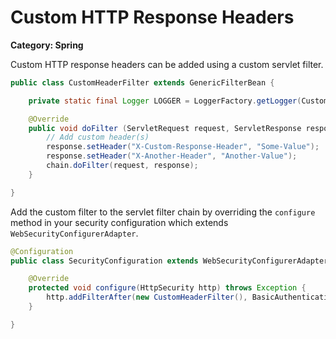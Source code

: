 # Custom HTTP Response Headers

__Category: Spring__

Custom HTTP response headers can be added using a custom servlet filter.

```java
public class CustomHeaderFilter extends GenericFilterBean {

    private static final Logger LOGGER = LoggerFactory.getLogger(CustomHeaderFilter.class);

    @Override
    public void doFilter (ServletRequest request, ServletResponse response, FilterChain chain) throws IOException, ServletException {
        // Add custom header(s)
        response.setHeader("X-Custom-Response-Header", "Some-Value");
        response.setHeader("X-Another-Header", "Another-Value");
        chain.doFilter(request, response);
    }

}
```

Add the custom filter to the servlet filter chain by overriding the `configure` method in your security configuration which extends `WebSecurityConfigurerAdapter`.

```java
@Configuration
public class SecurityConfiguration extends WebSecurityConfigurerAdapter {

    @Override
    protected void configure(HttpSecurity http) throws Exception {
        http.addFilterAfter(new CustomHeaderFilter(), BasicAuthenticationFilter.class);
    }

}
```
